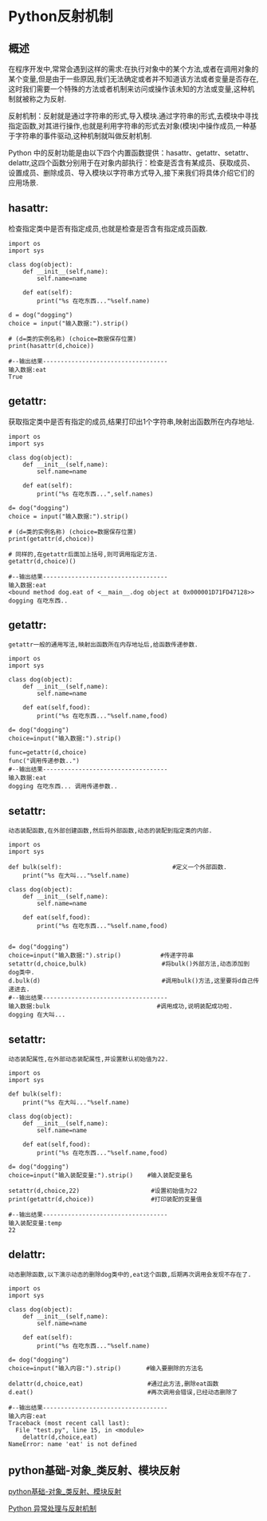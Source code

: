 # Python反射机制

## 概述

在程序开发中,常常会遇到这样的需求:在执行对象中的某个方法,或者在调用对象的某个变量,但是由于一些原因,我们无法确定或者并不知道该方法或者变量是否存在,这时我们需要一个特殊的方法或者机制来访问或操作该未知的方法或变量,这种机制就被称之为反射.

反射机制：反射就是通过字符串的形式,导入模块.通过字符串的形式,去模块中寻找指定函数,对其进行操作,也就是利用字符串的形式去对象(模块)中操作成员,一种基于字符串的事件驱动,这种机制就叫做反射机制.

Python 中的反射功能是由以下四个内置函数提供：hasattr、getattr、setattr、delattr,这四个函数分别用于在对象内部执行：检查是否含有某成员、获取成员、设置成员、删除成员、导入模块以字符串方式导入,接下来我们将具体介绍它们的应用场景.

## hasattr:

检查指定类中是否有指定成员,也就是检查是否含有指定成员函数.

    import os
    import sys

    class dog(object):
    	def __init__(self,name):
    		self.name=name

    	def eat(self):
    		print("%s 在吃东西..."%self.name)

    d = dog("dogging")
    choice = input("输入数据:").strip()

    # (d=类的实例名称) (choice=数据保存位置)
    print(hasattr(d,choice))

    #--输出结果-----------------------------------
    输入数据:eat
    True

## getattr:

获取指定类中是否有指定的成员,结果打印出1个字符串,映射出函数所在内存地址.

    import os
    import sys

    class dog(object):
    	def __init__(self,name):
    		self.name=name

    	def eat(self):
    		print("%s 在吃东西...",self.names)

    d= dog("dogging")
    choice = input("输入数据:").strip()

    # (d=类的实例名称) (choice=数据保存位置)
    print(getattr(d,choice))

    # 同样的,在getattr后面加上括号,则可调用指定方法.
    getattr(d,choice)()

    #--输出结果-----------------------------------
    输入数据:eat
    <bound method dog.eat of <__main__.dog object at 0x000001D71FD47128>>
    dogging 在吃东西..

## getattr:

    getattr一般的通用写法,映射出函数所在内存地址后,给函数传递参数.

    import os
    import sys

    class dog(object):
    	def __init__(self,name):
    		self.name=name

    	def eat(self,food):
    		print("%s 在吃东西..."%self.name,food)

    d= dog("dogging")
    choice=input("输入数据:").strip()

    func=getattr(d,choice)
    func("调用传递参数..")
    #--输出结果-----------------------------------
    输入数据:eat
    dogging 在吃东西... 调用传递参数..

## setattr:

    动态装配函数,在外部创建函数,然后将外部函数,动态的装配到指定类的内部.

    import os
    import sys

    def bulk(self):                               #定义一个外部函数.
    	print("%s 在大叫..."%self.name)

    class dog(object):
    	def __init__(self,name):
    		self.name=name

    	def eat(self,food):
    		print("%s 在吃东西..."%self.name,food)


    d= dog("dogging")
    choice=input("输入数据:").strip()           #传递字符串
    setattr(d,choice,bulk)                     #将bulk()外部方法,动态添加到dog类中.
    d.bulk(d)                                  #调用bulk()方法,这里要将d自己传递进去.
    #--输出结果-----------------------------------
    输入数据:bulk                              #调用成功,说明装配成功啦.
    dogging 在大叫...

## setattr:

    动态装配属性,在外部动态装配属性,并设置默认初始值为22.

    import os
    import sys

    def bulk(self):
    	print("%s 在大叫..."%self.name)

    class dog(object):
    	def __init__(self,name):
    		self.name=name

    	def eat(self,food):
    		print("%s 在吃东西..."%self.name,food)

    d= dog("dogging")
    choice=input("输入装配变量:").strip()    #输入装配变量名

    setattr(d,choice,22)                    #设置初始值为22
    print(getattr(d,choice))                #打印装配的变量值

    #--输出结果-----------------------------------
    输入装配变量:temp
    22

## delattr:

    动态删除函数,以下演示动态的删除dog类中的,eat这个函数,后期再次调用会发现不存在了.

    import os
    import sys

    class dog(object):
    	def __init__(self,name):
    		self.name=name

    	def eat(self):
    		print("%s 在吃东西..."%self.name)

    d= dog("dogging")
    choice=input("输入内容:").strip()       #输入要删除的方法名

    delattr(d,choice,eat)                  #通过此方法,删除eat函数
    d.eat()                                #再次调用会错误,已经动态删除了

    #--输出结果-----------------------------------
    输入内容:eat
    Traceback (most recent call last):
      File "test.py", line 15, in <module>
        delattr(d,choice,eat)
    NameError: name 'eat' is not defined

## python基础-对象_类反射、模块反射

[python基础-对象_类反射、模块反射](python基础-对象_类反射、模块反射)

[Python 异常处理与反射机制](https://www.mkdirs.com/2019/02/01/Python/Python-%E5%BC%82%E5%B8%B8%E5%A4%84%E7%90%86%E4%B8%8E%E5%8F%8D%E5%B0%84%E6%9C%BA%E5%88%B6-9/)
